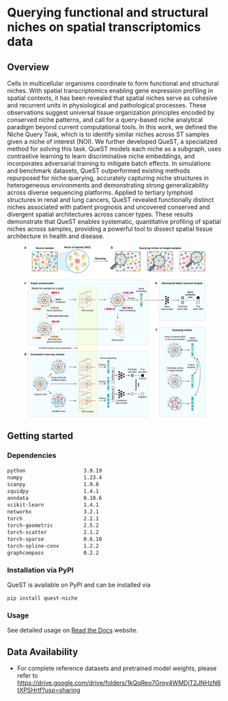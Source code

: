# Querying functional and structural niches on spatial transcriptomics data

## Overview

Cells in multicellular organisms coordinate to form functional and structural niches. With spatial transcriptomics enabling gene expression profiling in spatial contexts, it has been revealed that spatial niches serve as cohesive and recurrent units in physiological and pathological processes. These observations suggest universal tissue organization principles encoded by conserved niche patterns, and call for a query-based niche analytical paradigm beyond current computational tools. In this work, we defined the Niche Query Task, which is to identify similar niches across ST samples given a niche of interest (NOI). We further developed QueST, a specialized method for solving this task. QueST models each niche as a subgraph, uses contrastive learning to learn discriminative niche embeddings, and incorporates adversarial training to mitigate batch effects. In simulations and benchmark datasets, QueST outperformed existing methods repurposed for niche querying, accurately capturing niche structures in heterogeneous environments and demonstrating strong generalizability across diverse sequencing platforms. Applied to tertiary lymphoid structures in renal and lung cancers, QueST revealed functionally distinct niches associated with patient prognosis and uncovered conserved and divergent spatial architectures across cancer types. These results demonstrate that QueST enables systematic, quantitative profiling of spatial niches across samples, providing a powerful tool to dissect spatial tissue architecture in health and disease.

<div align="center">
    <figure>
        <img src="./docs/source/QueST_archetecture.png" width="900">
        <!-- <figcaption>QueST Model Architecture</figcaption> -->
    </figure>
</div>


## Getting started

### Dependencies

```
python                   3.9.19
numpy                    1.23.4
scanpy                   1.9.8
squidpy                  1.4.1
anndata                  0.10.6
scikit-learn             1.4.1
networkx                 3.2.1
torch                    2.2.1
torch-geometric          2.5.2
torch-scatter            2.1.2
torch-sparse             0.6.18
torch-spline-conv        1.2.2
graphcompass             0.2.2
```

### Installation via PyPI

QueST is available on PyPI and can be installed via 

```
pip install quest-niche
```

### Usage

See detailed usage on [Read the Docs](https://quest-niche.readthedocs.io/en/latest/index.html) website.

## Data Availability

- For complete reference datasets and pretrained model weights, please refer to https://drive.google.com/drive/folders/1kQqReo7Groy4WMDjT2JNHzN6tXPSHrtf?usp=sharing
